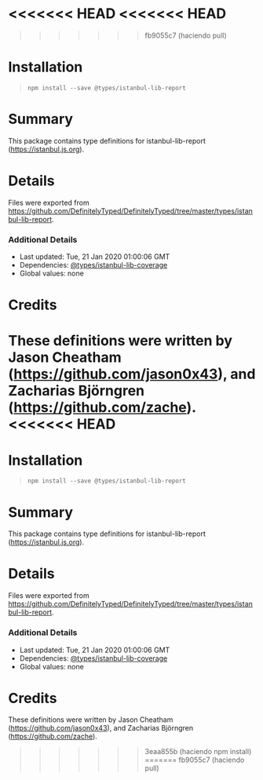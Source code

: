 <<<<<<< HEAD
<<<<<<< HEAD
=======
>>>>>>> fb9055c7 (haciendo pull)
# Installation
> `npm install --save @types/istanbul-lib-report`

# Summary
This package contains type definitions for istanbul-lib-report (https://istanbul.js.org).

# Details
Files were exported from https://github.com/DefinitelyTyped/DefinitelyTyped/tree/master/types/istanbul-lib-report.

### Additional Details
 * Last updated: Tue, 21 Jan 2020 01:00:06 GMT
 * Dependencies: [@types/istanbul-lib-coverage](https://npmjs.com/package/@types/istanbul-lib-coverage)
 * Global values: none

# Credits
These definitions were written by Jason Cheatham (https://github.com/jason0x43), and Zacharias Björngren (https://github.com/zache).
<<<<<<< HEAD
=======
# Installation
> `npm install --save @types/istanbul-lib-report`

# Summary
This package contains type definitions for istanbul-lib-report (https://istanbul.js.org).

# Details
Files were exported from https://github.com/DefinitelyTyped/DefinitelyTyped/tree/master/types/istanbul-lib-report.

### Additional Details
 * Last updated: Tue, 21 Jan 2020 01:00:06 GMT
 * Dependencies: [@types/istanbul-lib-coverage](https://npmjs.com/package/@types/istanbul-lib-coverage)
 * Global values: none

# Credits
These definitions were written by Jason Cheatham (https://github.com/jason0x43), and Zacharias Björngren (https://github.com/zache).
>>>>>>> 3eaa855b (haciendo npm install)
=======
>>>>>>> fb9055c7 (haciendo pull)
